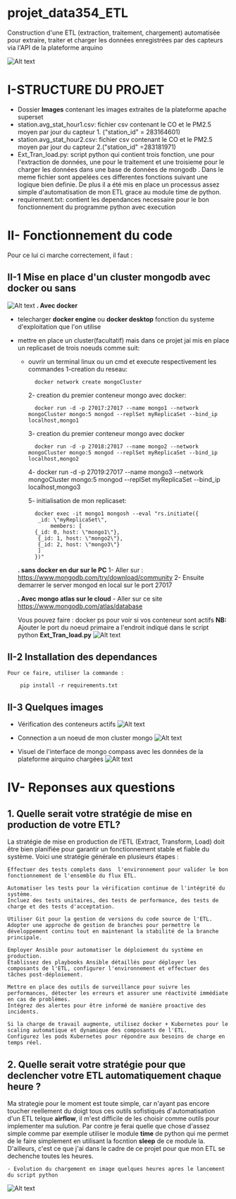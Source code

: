 # projet_data354_ETL
Construction d'une ETL (extraction, traitement, chargement)  automatisée pour extraire,
traiter et charger les données enregistrées par des capteurs via l'API de la plateforme arquino


![Alt text](data354.png)


# I-STRUCTURE DU PROJET

- Dossier **Images** contenant les images extraites de la plateforme apache superset
- station.avg_stat_hour1.csv: fichier csv contenant le CO et le PM2.5 moyen par jour du capteur 1. ("station_id" = 283164601)
- station.avg_stat_hour2.csv: fichier csv contenant le CO et le PM2.5 moyen par jour du capteur 2.("station_id" =283181971)
- Ext_Tran_load.py: script python qui contient trois fonction, une pour  l'extraction de données, une pour le traitement et une troisieme pour le charger les données dans une base de données de mongodb . Dans le meme fichier sont appelées ces differentes fonctions suivant une logique bien definie. De plus il a été mis en place un processus assez simple  d'automatisation de mon ETL grace au module time de python. 
- requirement.txt: contient les dependances necessaire pour le bon fonctionnement du programme python avec execution


# II- Fonctionnement du code

Pour ce lui ci marche correctement, il faut :
## II-1 Mise en place d'un cluster mongodb avec docker ou sans

![Alt text](image.png)
    **. Avec docker**
- telecharger **docker engine** ou **docker desktop** fonction du systeme d'exploitation que l'on utilise
- mettre en place un cluster(facultatif) mais dans ce projet jai mis en place un replicaset de trois noeuds comme suit:
    - ouvrir un terminal linux ou un cmd et execute respectivement les commandes
        1-creation du reseau:

            docker network create mongoCluster

        2- creation du premier conteneur mongo avec docker:

            docker run -d -p 27017:27017 --name mongo1 --network mongoCluster mongo:5 mongod --replSet myReplicaSet --bind_ip localhost,mongo1

        3- creation du premier conteneur mongo avec docker

            docker run -d -p 27018:27017 --name mongo2 --network mongoCluster mongo:5 mongod --replSet myReplicaSet --bind_ip localhost,mongo2
        4- 
            docker run -d -p 27019:27017 --name mongo3 --network mongoCluster mongo:5 mongod --replSet myReplicaSet --bind_ip localhost,mongo3
        
        5- initialisation de mon replicaset:

            docker exec -it mongo1 mongosh --eval "rs.initiate({
             _id: \"myReplicaSet\",
                 members: [
            {_id: 0, host: \"mongo1\"},
             {_id: 1, host: \"mongo2\"},
             {_id: 2, host: \"mongo3\"}
             ]
            })"




    **. sans docker en dur sur le PC**
        1- Aller sur :
            https://www.mongodb.com/try/download/community
        2- Ensuite demarrer le server mongod en local sur le port 27017 

    **. Avec mongo atlas sur le cloud**
        - Aller sur ce site 
        https://www.mongodb.com/atlas/database

    Vous pouvez faire : docker ps  pour voir si vos conteneur sont actifs
**NB:** Ajouter le port du noeud primaire a l'endroit indiqué dans le script python **Ext_Tran_load.py**
![Alt text](PymongoCon.PNG)


## II-2 Installation des dependances

    Pour ce faire, utiliser la commande :

        pip install -r requirements.txt

## II-3 Quelques images 
- Vérification des conteneurs actifs
![Alt text](dock.png)

- Connection a un noeud de mon  cluster mongo 
![Alt text](connNUOED-1.png)

- Visuel de l'interface de mongo compass avec les données de la plateforme airquino
 chargées
 ![Alt text](mongo_comp.png)


# IV- Reponses aux questions

## 1. Quelle serait votre stratégie de mise en production de votre ETL?

La stratégie de mise en production de l'ETL (Extract, Transform, Load) doit être bien planifiée pour garantir un fonctionnement stable et fiable du système. Voici une stratégie générale en plusieurs étapes :

    Effectuer des tests complets dans  l'environnement pour valider le bon fonctionnement de l'ensemble du flux ETL.
        
    Automatiser les tests pour la vérification continue de l'intégrité du système.
    Incluez des tests unitaires, des tests de performance, des tests de charge et des tests d'acceptation.

    Utiliser Git pour la gestion de versions du code source de l'ETL.
    Adopter une approche de gestion de branches pour permettre le développement continu tout en maintenant la stabilité de la branche principale.

    Employer Ansible pour automatiser le déploiement du système en production.
    Établissez des playbooks Ansible détaillés pour déployer les composants de l'ETL, configurer l'environnement et effectuer des tâches post-déploiement.

    Mettre en place des outils de surveillance pour suivre les performances, détecter les erreurs et assurer une réactivité immédiate en cas de problèmes.
    Intégrez des alertes pour être informé de manière proactive des incidents.

    Si la charge de travail augmente, utilisez docker + Kubernetes pour le scaling automatique et dynamique des composants de l'ETL.
    Configurez les pods Kubernetes pour répondre aux besoins de charge en temps réel.

## 2. Quelle serait votre stratégie pour que declencher votre ETL automatiquement chaque heure ?

Ma strategie pour le moment est toute simple, car n'ayant pas encore toucher reellement du doigt tous ces outils sofistiqués d'automatisation d'un ETL telque **airflow**, il m'est difficile de les choisir comme outils pour implementer ma sulution. Par contre je ferai quelle que chose d'assez simple comme par exemple utiliser le module **time** de python qui me permet de le faire simplement en utilisant la focntion **sleep** de ce module la. D'ailleurs, c'est ce que j'ai dans le cadre de ce projet pour que mon ETL  se dechenche toutes les heures.


    - Evolution du chargement en image quelques heures apres le lancement du script python
 ![Alt text](etl_auto.png) 
